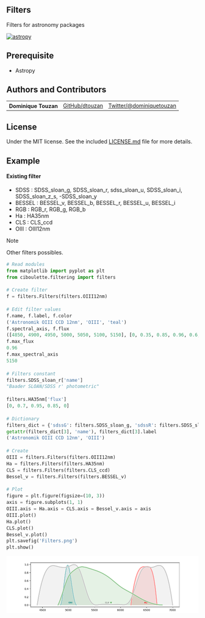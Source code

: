 ## Filters
Filters for astronomy packages

[![astropy](http://img.shields.io/badge/powered%20by-AstroPy-orange.svg?style=flat)](http://www.astropy.org/) 

## Prerequisite
  - Astropy

## Authors and Contributors

<table><tbody>
<tr><th align="left">Dominique Touzan</th><td><a href="https://github.com/dtouzan/ciboulette">GitHub/dtouzan</a></td><td><a href="http://twitter.com/dominiquetouzan">Twitter/@dominiquetouzan</a></td></tr>
</tbody></table>

## License

Under the MIT license. See the included [LICENSE.md](./LICENSE.md) file for more details.

## Example

#### Existing filter

- SDSS   : SDSS_sloan_g, SDSS_sloan_r, sdss_sloan_u, SDSS_sloan_i, SDSS_sloan_z_s, -SDSS_sloan_y
- BESSEL : BESSEL_v, BESSEL_b, BESSEL_r, BESSEL_u, BESSEL_i
- RGB    : RGB_r, RGB_g, RGB_b
- Ha     : HA35nm
- CLS    : CLS_ccd
- OIII   : OIII12nm
  
>[!NOTE] 
>Other filters possibles.

```python
# Read modules
from matplotlib import pyplot as plt
from ciboulette.filtering import filters

# Create filter 
f = filters.Filters(filters.OIII12nm)

# Edit filter values
f.name, f.label, f.color
('Astronomik OIII CCD 12nm', 'OIII', 'teal')
f.spectral_axis, f.flux
([4850, 4900, 4950, 5000, 5050, 5100, 5150], [0, 0.35, 0.85, 0.96, 0.6, 0.2, 0])
f.max_flux
0.96
f.max_spectral_axis
5150

# Filters constant
filters.SDSS_sloan_r['name']
"Baader SLOAN/SDSS r' photometric"

filters.HA35nm['flux']
[0, 0.7, 0.95, 0.85, 0]

# Dictionary
filters_dict = {'sdssG': filters.SDSS_sloan_g, 'sdssR': filters.SDSS_sloan_r, 3: f}
getattr(filters_dict[3], 'name'), filters_dict[3].label
('Astronomik OIII CCD 12nm', 'OIII')

# Create
OIII = filters.Filters(filters.OIII12nm)
Ha = filters.Filters(filters.HA35nm)
CLS = filters.Filters(filters.CLS_ccd)
Bessel_v = filters.Filters(filters.BESSEL_v)

# Plot
figure = plt.figure(figsize=(10, 3))
axis = figure.subplots(1, 1)
OIII.axis = Ha.axis = CLS.axis = Bessel_v.axis = axis
OIII.plot()
Ha.plot()
CLS.plot()
Bessel_v.plot()
plt.savefig('Filters.png')
plt.show()
```
![image](Filters.png)














